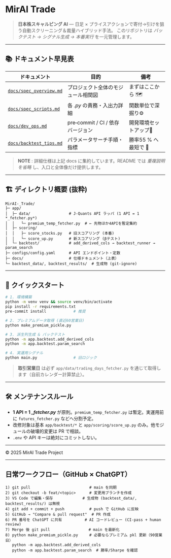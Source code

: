 # MirAI Trade

> **日本株スキャルピング AI** — 日足 × プライスアクションで寄付→引けを狙う自動スクリーニング＆裁量ハイブリッド手法。
> このリポジトリは *バックテスト → シグナル生成 → 本番実行* を一元管理します。

---

## 📚 ドキュメント早見表

| ドキュメント                                           | 目的                        | 備考             |
| ------------------------------------------------ | ------------------------- | -------------- |
| [`docs/spec_overview.md`](docs/spec_overview.md) | プロジェクト全体のモジュール相関図         | まずはここから 🗺️    |
| [`docs/spec_scripts.md`](docs/spec_scripts.md)   | 各 *.py* の責務・入出力詳細         | 関数単位で深掘り⚙️     |
| [`docs/dev_ops.md`](docs/dev_ops.md)             | pre‑commit / CI / 依存バージョン | 開発環境セットアップ🔧   |
| [`docs/backtest_tips.md`](docs/backtest_tips.md) | パラメータサーチ手順・指標             | 勝率55 % へ最短で 🚀 |

> **NOTE** : 詳細仕様は上記 docs に集約しています。README では *重複説明を省略* し、入口と全体像だけ提供します。

---

## 🏗️ ディレクトリ概要 (抜粋)

```
MirAI-_Trade/
├─ app/
│  ├─ data/                 # J‑Quants API ラッパ (1 API = 1 *_fetcher.py*)
│  │   └─ premium_temp_fetcher.py  # ← 先物ほか4APIを暫定集約
│  ├─ scoring/
│  │   ├─ score_stocks.py   # 旧スコアリング (本番)
│  │   └─ score_up.py       # 新スコアリング (βテスト)
│  └─ backtest/             # add_derived_cols → backtest_runner → param_search
├─ configs/config.yaml      # API エンドポイント・定数
├─ docs/                    # 仕様ドキュメント（上表）
└─ backtest_data/, backtest_results/  # 生成物 (git-ignore)
```

---

## 🚀 クイックスタート

```bash
# 1. 環境構築
python -m venv venv && source venv/bin/activate
pip install -r requirements.txt
pre-commit install            # 推奨

# 2. プレミアムデータ取得 (直近60営業日)
python make_premium_pickle.py

# 3. 派生列生成 & バックテスト
python -m app.backtest.add_derived_cols
python -m app.backtest.param_search

# 4. 実運用シグナル
python main.py                # 旧ロジック
```

> **取引営業日** は必ず `app/data/trading_days_fetcher.py` を通じて取得します（自前カレンダー計算禁止）。

---

## 🛠️ メンテナンスルール

* **1 API = 1 *\_fetcher.py*** が原則。`premium_temp_fetcher.py` は暫定。実運用前に `futures_fetcher.py` などへ分割予定。
* 改修対象は基本 `app/backtest/*` と `app/scoring/score_up.py` のみ。他モジュールの破壊的変更は PR で相談。
* `.env` や API キーは絶対にコミットしない。

---

© 2025 MirAI Trade Project

---

## 日常ワークフロー（GitHub × ChatGPT）

```text
1) git pull                          # main を同期
2) git checkout -b feat/<topic>      # 変更用ブランチを作成
3) VS Code で編集・保存             # 生成物 (backtest_data/, backtest_results/) は無視
4) git add + commit + push           # push で GitHub に反映
5) GitHub → "Compare & pull request"  # PR 作成
6) PR 番号を ChatGPT に共有          # AI コードレビュー (CI-pass + human review)
7) Merge 後 git pull                 # main を最新化
8) python make_premium_pickle.py     # 必要ならプレミアム pkl 更新（90営業日）
   python -m app.backtest.add_derived_cols
   python -m app.backtest.param_search  # 勝率/Sharpe を確認
```
